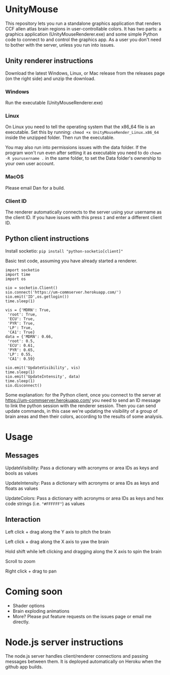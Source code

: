 # UnityMouse

This repository lets you run a standalone graphics application that renders CCF allen atlas brain regions in user-controllable colors. It has two parts: a graphics application (UnityMouseRenderer.exe) and some simple Python code to connect to and control the graphics app. As a user you don't need to bother with the server, unless you run into issues.

## Unity renderer instructions

Download the latest Windows, Linux, or Mac release from the releases page (on the right side) and unzip the download.

### Windows

Run the executable (UnityMouseRenderer.exe)

### Linux

On Linux you need to tell the operating system that the x86_64 file is an executable. Set this by running: `chmod +x UnityMouseRender_Linux.x86_64` inside the unzipped folder. Then run the executable.

You may also run into permissions issues with the data folder. If the program won't run even after setting it as executable you need to do `chown -R yourusername .` in the same folder, to set the Data folder's ownership to your own user account.

### MacOS

Please email Dan for a build.

### Client ID

The renderer automatically connects to the server using your username as the client ID. If you have issues with this press `I` and enter a different client ID.

## Python client instructions

Install socketio: `pip install "python-socketio[client]"`

Basic test code, assuming you have already started a renderer.

```
import socketio
import time
import os

sio = socketio.Client()
sio.connect('https://um-commserver.herokuapp.com/')
sio.emit('ID',os.getlogin())
time.sleep(1)

vis = {'MDRN': True,
 'root': True,
 'ECU': True,
 'PYR': True,
 'LP': True,
 'CA1': True}
data = {'MDRN': 0.66,
 'root': 0.5,
 'ECU': 0.61,
 'PYR': 0.65,
 'LP': 0.55,
 'CA1': 0.59}

sio.emit('UpdateVisibility', vis)
time.sleep(1)
sio.emit('UpdateIntensity', data)
time.sleep(1)
sio.disconnect()
```

Some explanation: for the Python client, once you connect to the server at https://um-commserver.herokuapp.com/ you need to send an ID message to link the python session with the renderer session. Then you can send update commands, in this case we're updating the visibility of a group of brain areas and then their colors, according to the results of some analysis.

# Usage

## Messages

UpdateVisibility: Pass a dictionary with acronyms or area IDs as keys and bools as values

UpdateIntensity: Pass a dictionary with acronyms or area IDs as keys and floats as values

UpdateColors: Pass a dictionary with acronyms or area IDs as keys and hex code strings (i.e. `"#FFFFFF"`) as values

## Interaction

Left click + drag along the Y axis to pitch the brain

Left click + drag along the X axis to yaw the brain

Hold shift while left clicking and dragging along the X axis to spin the brain

Scroll to zoom

Right click + drag to pan

# Coming soon

 - Shader options
 - Brain exploding animations
 - More? Please put feature requests on the issues page or email me directly.

# Node.js server instructions

The node.js server handles client/renderer connections and passing messages between them. It is deployed automatically on Heroku when the github app builds. 
